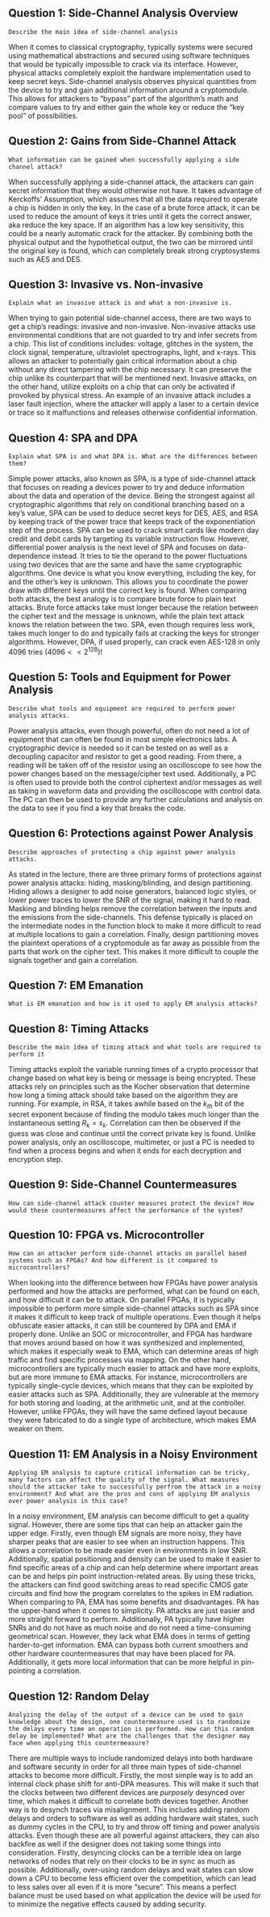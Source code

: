 
## Question 1: Side-Channel Analysis Overview

```ad-question
Describe the main idea of side-channel analysis
```

When it comes to classical cryptography, typically systems were secured using mathematical abstractions and secured using software techniques that would be typically impossible to crack via its interface. However, physical attacks completely exploit the hardware implementation used to keep secret keys. Side-channel analysis observes physical quantities from the device to try and gain additional information around a cryptomodule. This allows for attackers to “bypass” part of the algorithm’s math and compare values to try and either gain the whole key or reduce the “key pool” of possibilities.


## Question 2: Gains from Side-Channel Attack

```ad-question
What information can be gained when successfully applying a side channel attack?
```

When successfully applying a side-channel attack, the attackers can gain secret information that they would otherwise not have. It takes advantage of Kerckoffs’ Assumption, which assumes that all the data required to operate a chip is hidden in only the key. In the case of a brute force attack, it can be used to reduce the amount of keys it tries until it gets the correct answer, aka reduce the key space. If an algorithm has a low key sensitivity, this could be a nearly automatic crack for the attacker. By combining both the physical output and the hypothetical output, the two can be mirrored until the original key is found, which can completely break strong cryptosystems such as AES and DES.

## Question 3: Invasive vs. Non-invasive

```ad-question
Explain what an invasive attack is and what a non-invasive is.
```

When trying to gain potential side-channel access, there are two ways to get a chip’s readings: invasive and non-invasive. Non-invasive attacks use environmental conditions that are not guarded to try and infer secrets from a chip. This list of conditions includes: voltage, glitches in the system, the clock signal, temperature, ultraviolet spectrographs, light, and x-rays. This allows an attacker to potentially gain critical information about a chip without any direct tampering with the chip necessary. It can preserve the chip unlike its counterpart that will be mentioned next. Invasive attacks, on the other hand, utilize exploits on a chip that can only be activated if provoked by physical stress. An example of an invasive attack includes a laser fault injection, where the attacker will apply a laser to a certain device or trace so it malfunctions and releases otherwise confidential information.

## Question 4: SPA and DPA

```ad-question
Explain what SPA is and what DPA is. What are the differences between them?
```

Simple power attacks, also known as SPA, is a type of side-channel attack that focuses on reading a devices power to try and deduce information about the data and operation of the device. Being the strongest against all cryptographic algorithms that rely on conditional branching based on a key’s value, SPA can be used to deduce secret keys for DES, AES, and RSA by keeping track of the power trace that keeps track of the exponentiation step of the process. SPA can be used to crack smart cards like modern day credit and debit cards by targeting its variable instruction flow. However, differential power analysis is the next level of SPA and focuses on data-dependence instead. It tries to tie the operand to the power fluctuations using two devices that are the same and have the same cryptographic algorithms. One device is what you know everything, including the key, for and the other’s key is unknown. This allows you to coordinate the power draw with different keys until the correct key is found. When comparing both attacks, the best analogy is to compare brute force to plain text attacks. Brute force attacks take must longer because the relation between the cipher text and the message is unknown, while the plain text attack knows the relation between the two. SPA, even though requires less work, takes much longer to do and typically fails at cracking the keys for stronger algorithms. However, DPA, if used properly, can crack even AES-128 in only 4096 tries ($4096 << 2^{128}$)!

## Question 5: Tools and Equipment for Power Analysis

```ad-question
Describe what tools and equipment are required to perform power analysis attacks.
```

Power analysis attacks, even though powerful, often do not need a lot of equipment that can often be found in most simple electronics labs. A cryptographic device is needed so it can be tested on as well as a decoupling capacitor and resistor to get a good reading. From there, a reading will be taken off of the resistor using an oscilloscope to see how the power changes based on the message/cipher text used. Additionally, a PC is often used to provide both the control ciphertext and/or messages as well as taking in waveform data and providing the oscilloscope with control data. The PC can then be used to provide any further calculations and analysis on the data to see if you find a key that breaks the code.

## Question 6: Protections against Power Analysis

```ad-question
Describe approaches of protecting a chip against power analysis attacks.
```

As stated in the lecture, there are three primary forms of protections against power analysis attacks: hiding, masking/blinding, and design partitioning. Hiding allows a designer to add noise generators, balanced logic styles, or lower power traces to lower the SNR of the signal, making it hard to read. Masking and blinding helps remove the correlation between the inputs and the emissions from the side-channels. This defense typically is placed on the intermediate nodes in the function block to make it more difficult to read at multiple locations to gain a correlation. Finally, design partitioning moves the plaintext operations of a cryptomodule as far away as possible from the parts that work on the cipher text. This makes it more difficult to couple the signals together and gain a correlation.

## Question 7: EM Emanation

```ad-question
What is EM emanation and how is it used to apply EM analysis attacks?
```



## Question 8: Timing Attacks

```ad-question
Describe the main idea of timing attack and what tools are required to perform it
```

Timing attacks exploit the variable running times of a crypto processor that change based on what key is being or message is being encrypted. These attacks rely on principles such as the Kocher observation that determine how long a timing attack should take based on the algorithm they are running. For example, in RSA, it takes awhile based on the $k_{th}$ bit of the secret exponent because of finding the modulo takes much longer than the instantaneous setting $R_k = s_k$. Correlation can then be observed if the guess was close and continue until the correct private key is found. Unlike power analysis, only an oscilloscope, multimeter, or just a PC is needed to find when a process begins and when it ends for each decryption and encryption step.

## Question 9: Side-Channel Countermeasures

```ad-question
How can side-channel attack counter measures protect the device? How would these countermeasures affect the performance of the system?
```



## Question 10: FPGA vs. Microcontroller

```ad-question
How can an attacker perform side-channel attacks on parallel based systems such as FPGAs? And how different is it compared to microcontrollers?
```

When looking into the difference between how FPGAs have power analysis performed and how the attacks are performed, what can be found on each, and how difficult it can be to attack. On parallel FPGAs, it is typically impossible to perform more simple side-channel attacks such as SPA since it makes it difficult to keep track of multiple operations. Even though it helps obfuscate easier attacks, it can still be countered by DPA and EMA if properly done. Unlike an SOC or microcontroller, and FPGA has hardware that moves around based on how it was synthesized and implemented, which makes it especially weak to EMA, which can determine areas of high traffic and find specific processes via mapping. On the other hand, microcontrollers are typically much easier to attack and have more exploits, but are more immune to EMA attacks. For instance, microcontrollers are typically single-cycle devices, which means that they can be exploited by easier attacks such as SPA. Additionally, they are vulnerable at the memory for both storing and loading, at the arithmetic unit, and at the controller. However, unlike FPGAs, they will have the same defined layout because they were fabricated to do a single type of architecture, which makes EMA weaker on them.

## Question 11: EM Analysis in a Noisy Environment

```ad-question
Applying EM analysis to capture critical information can be tricky, many factors can affect the quality of the signal. What measures should the attacker take to successfully perfrom the attack in a noisy environment? And what are the pros and cons of applying EM analysis over power analysis in this case?
```

In a noisy environment, EM analysis can become difficult to get a quality signal. However, there are some tips that can help an attacker gain the upper edge. Firstly, even though EM signals are more noisy, they have sharper peaks that are easier to see when an instruction happens. This allows a correlation to be made easier even in environments in low SNR. Additionally, spatial positioning and density can be used to make it easier to find specific areas of a chip and can help determine where important areas can be and helps pin point instruction-related areas. By using these tricks, the attackers can find good switching areas to read specific CMOS gate circuits and find how the program correlates to the spikes in EM radiation. When comparing to PA, EMA has some benefits and disadvantages. PA has the upper-hand when it comes to simplicity. PA attacks are just easier and more straight forward to perform. Additionally, PA typically have higher SNRs and do not have as much noise and do not need a time-consuming geometrical scan. However, they lack what EMA does in terms of getting harder-to-get information. EMA can bypass both current smoothers and other hardware countermeasures that may have been placed for PA. Additionally, it gets more local information that can be more helpful in pin-pointing a correlation.

## Question 12: Random Delay

```ad-question
Analyzing the delay of the output of a device can be used to gain knowledge about the design, one countermeasure used is to randomize the delays every time an operation is performed. How can this random delay be implemented? What are the challenges that the designer may face when applying this countermeasure?
```

There are multiple ways to include randomized delays into both hardware and software security in order for all three main types of side-channel attacks to become more difficult. Firstly, the most simple way is to add an internal clock phase shift for anti-DPA measures. This will make it such that the clocks between two different devices are *purposely* desynced over time, which makes it difficult to correlate both devices together. Another way is to desynch traces via misalignment. This includes adding random delays and orders to software as well as adding hardware wait states, such as dummy cycles in the CPU, to try and throw off timing and power analysis attacks. Even though these are all powerful against attackers, they can also backfire as well if the designer does not taking some things into consideration. Firstly, desyncing clocks can be a terrible idea on large networks of nodes that rely on their clocks to be in sync as much as possible. Additionally, over-using random delays and wait states can slow down a CPU to become less efficient over the competition, which can lead to less sales over all even if it is more “secure”. This means a perfect balance must be used based on what application the device will be used for to minimize the negative effects caused by adding security.
